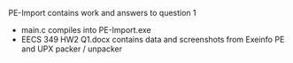 PE-Import contains work and answers to question 1
 - main.c compiles into PE-Import.exe
 - EECS 349 HW2 Q1.docx contains data and screenshots from Exeinfo PE and UPX packer / unpacker
